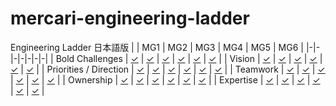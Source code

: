 # mercari-engineering-ladder

Engineering Ladder 日本語版
| | MG1 | MG2 | MG3 | MG4 | MG5 | MG6 |
|-|-|-|-|-|-|-|
| Bold Challenges | [✓](https://github.com/mercari/mercari-engineering-ladder/blob/main/jp/MG1.md#bold-challenges) | [✓](https://github.com/mercari/mercari-engineering-ladder/blob/main/jp/MG2.md#bold-challenges) | [✓](https://github.com/mercari/mercari-engineering-ladder/blob/main/jp/MG3.md#bold-challenges) | [✓](https://github.com/mercari/mercari-engineering-ladder/blob/main/jp/MG4.md#bold-challenges) | [✓](https://github.com/mercari/mercari-engineering-ladder/blob/main/jp/MG5.md#bold-challenges) | [✓](https://github.com/mercari/mercari-engineering-ladder/blob/main/jp/MG6.md#bold-challenges) |
| Vision | [✓](https://github.com/mercari/mercari-engineering-ladder/blob/main/jp/MG1.md#vision) | [✓](https://github.com/mercari/mercari-engineering-ladder/blob/main/jp/MG2.md#vision) | [✓](https://github.com/mercari/mercari-engineering-ladder/blob/main/jp/MG3.md#vision) | [✓](https://github.com/mercari/mercari-engineering-ladder/blob/main/jp/MG4.md#vision) | [✓](https://github.com/mercari/mercari-engineering-ladder/blob/main/jp/MG5.md#vision) | [✓](https://github.com/mercari/mercari-engineering-ladder/blob/main/jp/MG6.md#vision) |
| Priorities / Direction | [✓](https://github.com/mercari/mercari-engineering-ladder/blob/main/jp/MG1.md#priorities--direction) | [✓](https://github.com/mercari/mercari-engineering-ladder/blob/main/jp/MG2.md#priorities--direction) | [✓](https://github.com/mercari/mercari-engineering-ladder/blob/main/jp/MG3.md#priorities--direction) | [✓](https://github.com/mercari/mercari-engineering-ladder/blob/main/jp/MG4.md#priorities--direction) | [✓](https://github.com/mercari/mercari-engineering-ladder/blob/main/jp/MG5.md#priorities--direction) | [✓](https://github.com/mercari/mercari-engineering-ladder/blob/main/jp/MG6.md#priorities--direction) |
| Teamwork | [✓](https://github.com/mercari/mercari-engineering-ladder/blob/main/jp/MG1.md#teamwork) | [✓](https://github.com/mercari/mercari-engineering-ladder/blob/main/jp/MG2.md#teamwork) | [✓](https://github.com/mercari/mercari-engineering-ladder/blob/main/jp/MG3.md#teamwork) | [✓](https://github.com/mercari/mercari-engineering-ladder/blob/main/jp/MG4.md#teamwork) | [✓](https://github.com/mercari/mercari-engineering-ladder/blob/main/jp/MG5.md#teamwork) | [✓](https://github.com/mercari/mercari-engineering-ladder/blob/main/jp/MG6.md#teamwork) |
| Ownership | [✓](https://github.com/mercari/mercari-engineering-ladder/blob/main/jp/MG1.md#ownership) | [✓](https://github.com/mercari/mercari-engineering-ladder/blob/main/jp/MG2.md#ownership) | [✓](https://github.com/mercari/mercari-engineering-ladder/blob/main/jp/MG3.md#ownership) | [✓](https://github.com/mercari/mercari-engineering-ladder/blob/main/jp/MG4.md#ownership) | [✓](https://github.com/mercari/mercari-engineering-ladder/blob/main/jp/MG5.md#ownership) | [✓](https://github.com/mercari/mercari-engineering-ladder/blob/main/jp/MG6.md#ownership) |
| Expertise | [✓](https://github.com/mercari/mercari-engineering-ladder/blob/main/jp/MG1.md#expertise) | [✓](https://github.com/mercari/mercari-engineering-ladder/blob/main/jp/MG2.md#expertise) | [✓](https://github.com/mercari/mercari-engineering-ladder/blob/main/jp/MG3.md#expertise) | [✓](https://github.com/mercari/mercari-engineering-ladder/blob/main/jp/MG4.md#expertise) | [✓](https://github.com/mercari/mercari-engineering-ladder/blob/main/jp/MG5.md#expertise) | [✓](https://github.com/mercari/mercari-engineering-ladder/blob/main/jp/MG6.md#expertise) |
